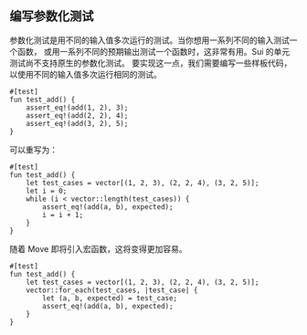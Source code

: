 ## 编写参数化测试

参数化测试是用不同的输入值多次运行的测试。当你想用一系列不同的输入测试一个函数，
或用一系列不同的预期输出测试一个函数时，这非常有用。Sui 的单元测试尚不支持原生的参数化测试。
要实现这一点，我们需要编写一些样板代码，以使用不同的输入值多次运行相同的测试。

```move
#[test]
fun test_add() {
    assert_eq!(add(1, 2), 3);
    assert_eq!(add(2, 2), 4);
    assert_eq!(add(3, 2), 5);
}
```
可以重写为：
```move
#[test]
fun test_add() {
    let test_cases = vector[(1, 2, 3), (2, 2, 4), (3, 2, 5)];
    let i = 0;
    while (i < vector::length(test_cases)) {
        assert_eq!(add(a, b), expected);
        i = i + 1;
    }
}
```
随着 Move 即将引入宏函数，这将变得更加容易。
```move
#[test]
fun test_add() {
    let test_cases = vector[(1, 2, 3), (2, 2, 4), (3, 2, 5)];
    vector::for_each(test_cases, |test_case| {
        let (a, b, expected) = test_case;
        assert_eq!(add(a, b), expected);
    }
}
```
